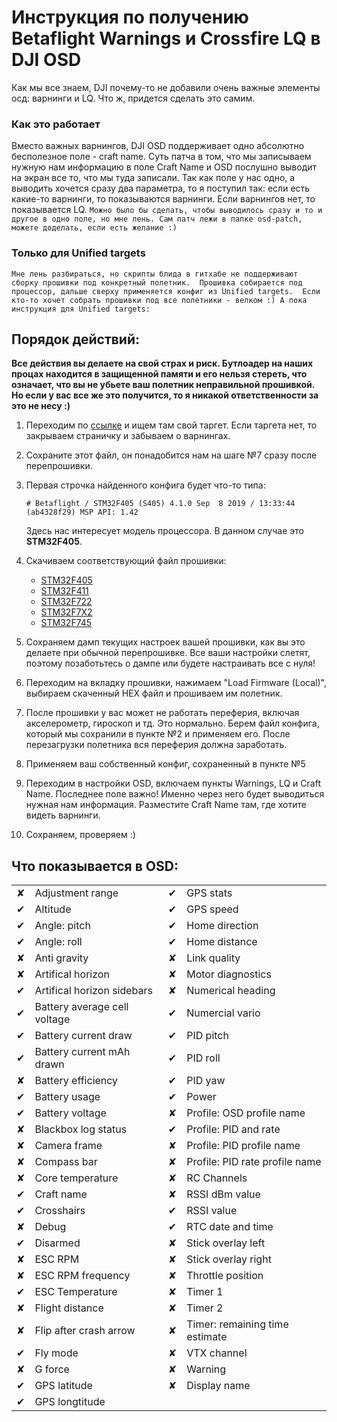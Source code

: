 # Инструкция по получению Betaflight Warnings и Crossfire LQ в DJI OSD

Как мы все знаем, DJI почему-то не добавили очень важные элементы осд: варнинги и LQ. 
Что ж, придется сделать это самим.

### Как это работает

Вместо важных варнингов, DJI OSD поддерживает одно абсолютно бесполезное поле - craft name. 
Суть патча в том, что мы записываем нужную нам информацию в поле Craft Name и OSD послушно выводит на экран все то, что мы туда записали.
Так как поле у нас одно, а выводить хочется сразу два параметра, то я поступил так: если есть какие-то варнинги, то показываются варнинги. Если варнингов нет, то показывается LQ.
`Можно было бы сделать, чтобы выводилось сразу и то и другое в одно поле, но мне лень. Сам патч лежи в папке osd-patch, можете доделать, если есть желание :)`

### Только для Unified targets

`Мне лень разбираться, но скрипты блида в гитхабе не поддерживают сборку прошивки под конкретный полетник. 
Прошивка собирается под процессор, дальше сверху применяется конфиг из Unified targets. 
Если кто-то хочет собрать прошивки под все полетники - велком :) А пока инструкция для Unified targets:`


## Порядок действий:

**Все действия вы делаете на свой страх и риск. 
Бутлоадер на наших процах находится в защищенной памяти и его нельзя стереть, что означает, что вы не убьете ваш полетник неправильной прошивкой.
Но если у вас все же это получится, то я никакой ответственности за это не несу :)**

1. Переходим по [ссылке](https://github.com/betaflight/unified-targets/tree/master/configs/default) и ищем там свой таргет. 
Если таргета нет, то закрываем страничку и забываем о варнингах.

1. Сохраните этот файл, он понадобится нам на шаге №7 сразу после перепрошивки.

1. Первая строчка найденного конфига будет что-то типа:
   
    `# Betaflight / STM32F405 (S405) 4.1.0 Sep  8 2019 / 13:33:44 (ab4328f29) MSP API: 1.42`

    Здесь нас интересует модель процессора. В данном случае это **STM32F405**. 
    
1. Скачиваем соответствующий файл прошивки:
    * [STM32F405](/4.2.3_hex/betaflight_4.2.3_STM32F405_norevision.hex)
    * [STM32F411](/4.2.3_hex/betaflight_4.2.3_STM32F411_norevision.hex)
    * [STM32F722](/4.2.3_hex/betaflight_4.2.3_STM32F7X2_norevision.hex)
    * [STM32F7X2](/4.2.3_hex/betaflight_4.2.3_STM32F7X2_norevision.hex)
    * [STM32F745](/4.2.3_hex/betaflight_4.2.3_STM32F745_norevision.hex)

1. Сохраняем дамп текущих настроек вашей прошивки, как вы это делаете при обычной перепрошивке. Все ваши настройки слетят, поэтому позаботьтесь о дампе или будете настраивать все с нуля!

1. Переходим на вкладку прошивки, нажимаем "Load Firmware (Local)", выбираем скаченный HEX файл и прошиваем им полетник.

1. После прошивки у вас может не работать переферия, включая акселерометр, гироскоп и тд. Это нормально. 
Берем файл конфига, который мы сохранили в пункте №2 и применяем его. После перезагрузки полетника вся переферия должна заработать.

1. Применяем ваш собственный конфиг, сохраненный в пункте №5

1. Переходим в настройки OSD, включаем пункты Warnings, LQ и Craft Name. Последнее поле важно! Именно через него будет выводиться нужная нам информация. Разместите Craft Name там, где хотите видеть варнинги.

1. Сохраняем, проверяем :)

## Что показывается в OSD:
|   |                              |   |                                |
|---|------------------------------|---|--------------------------------|
| ✘ | Adjustment range             | ✔ | GPS stats                      |
| ✔ | Altitude                     | ✔ | GPS speed                      |
| ✔ | Angle: pitch                 | ✔ | Home direction                 |
| ✔ | Angle: roll                  | ✔ | Home distance                  |
| ✘ | Anti gravity                 | ✘ | Link quality                   |
| ✘ | Artifical horizon            | ✘ | Motor diagnostics              |
| ✔ | Artifical horizon sidebars   | ✘ | Numerical heading              |
| ✔ | Battery average cell voltage | ✔ | Numercial vario                |
| ✔ | Battery current draw         | ✔ | PID pitch                      |
| ✔ | Battery current mAh drawn    | ✔ | PID roll                       |
| ✘ | Battery efficiency           | ✔ | PID yaw                        |
| ✔ | Battery usage                | ✔ | Power                          |
| ✔ | Battery voltage              | ✘ | Profile: OSD profile name      |
| ✘ | Blackbox log status          | ✔ | Profile: PID and rate          |
| ✘ | Camera frame                 | ✘ | Profile: PID profile name      |
| ✘ | Compass bar                  | ✘ | Profile: PID rate profile name |
| ✘ | Core temperature             | ✘ | RC Channels                    |
| ✔ | Craft name                   | ✘ | RSSI dBm value                 |
| ✔ | Crosshairs                   | ✔ | RSSI value                     |
| ✘ | Debug                        | ✔ | RTC date and time              |
| ✔ | Disarmed                     | ✘ | Stick overlay left             |
| ✘ | ESC RPM                      | ✘ | Stick overlay right            |
| ✘ | ESC RPM frequency            | ✘ | Throttle position              |
| ✔ | ESC Temperature              | ✘ | Timer 1                        |
| ✘ | Flight distance              | ✘ | Timer 2                        |
| ✘ | Flip after crash arrow       | ✘ | Timer: remaining time estimate |
| ✔ | Fly mode                     | ✘ | VTX channel                    |
| ✘ | G force                      | ✘ | Warning                        |
| ✔ | GPS latitude                 | ✘ | Display name                   |
| ✔ | GPS longtitude               |   |                                |

